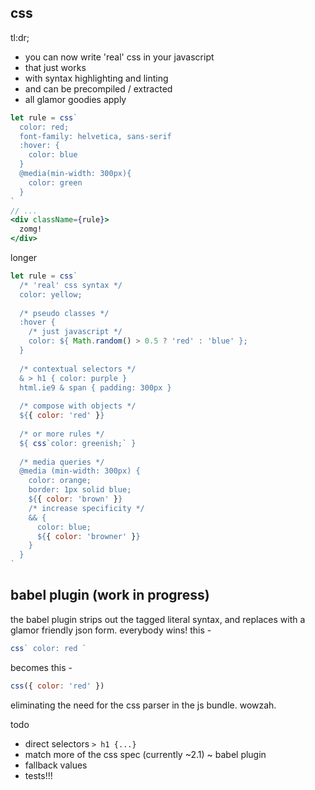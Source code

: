 css
---

tl:dr; 
  - you can now write 'real' css in your javascript
  - that just works 
  - with syntax highlighting and linting
  - and can be precompiled / extracted 
  - all glamor goodies apply 

```jsx
let rule = css`
  color: red;
  font-family: helvetica, sans-serif
  :hover: {
    color: blue
  }
  @media(min-width: 300px){
    color: green
  }
`
// ...
<div className={rule}>
  zomg!
</div>
```

longer 

```jsx
let rule = css`
  /* 'real' css syntax */
  color: yellow; 
  
  /* pseudo classes */  
  :hover {
    /* just javascript */
    color: ${ Math.random() > 0.5 ? 'red' : 'blue' };
  }
  
  /* contextual selectors */
  & > h1 { color: purple }  
  html.ie9 & span { padding: 300px }
  
  /* compose with objects */
  ${{ color: 'red' }}
  
  /* or more rules */
  ${ css`color: greenish;` }
  
  /* media queries */
  @media (min-width: 300px) {
    color: orange;
    border: 1px solid blue;
    ${{ color: 'brown' }}
    /* increase specificity */
    && {
      color: blue;
      ${{ color: 'browner' }}
    }
  }
`
```


babel plugin (work in progress)
---

the babel plugin strips out the tagged literal syntax,
and replaces with a glamor friendly json form. everybody wins! this - 
```jsx
css` color: red `
```
becomes this -
```jsx
css({ color: 'red' })
```
eliminating the need for the css parser in the js bundle. wowzah.


todo

- direct selectors `> h1 {...}`
- match more of the css spec (currently ~2.1)
~ babel plugin
- fallback values
- tests!!!
